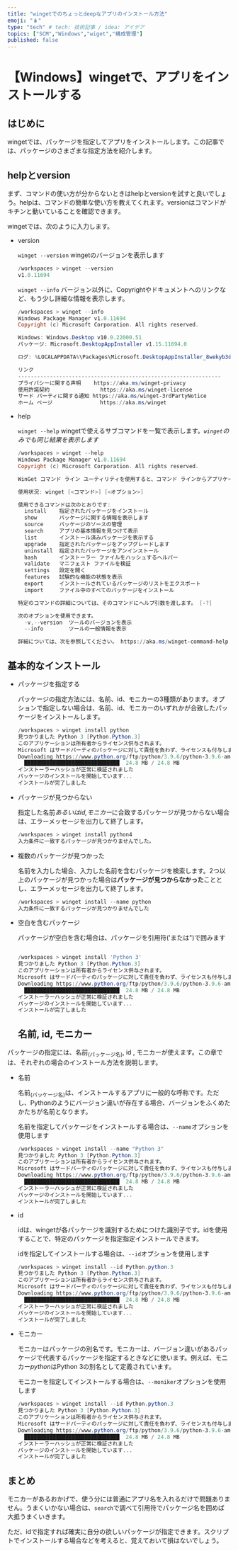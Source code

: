 ```yaml
---
title: "wingetでのちょっとdeepなアプリのインストール方法"
emoji: "🪆"
type: "tech" # tech: 技術記事 / idea: アイデア
topics: ["SCM","Windows","wiget","構成管理"]
published: false
---
```

# 【Windows】wingetで、アプリをインストールする


## はじめに

wingetでは、パッケージを指定してアプリをインストールします。この記事では、パッケージのさまざまな指定方法を紹介します。


## helpとversion

まず、コマンドの使い方が分からないときはhelpとversionを試すと良いでしょう。helpは、コマンドの簡単な使い方を教えてくれます。versionはコマンドがキチンと動いていることを確認できます。

wingetでは、次のように入力します。

- version
  
  `winget --version`  wingetのバージョンを表示します
  
  ```powershell
  /workspaces > winget --version
  v1.0.11694
  
  ```
  
  
  `winget --info`   バージョン以外に、Copyrightやドキュメントへのリンクなど、もう少し詳細な情報を表示します。
  
  ``` powershell
  /workspaces > winget --info
  Windows Package Manager v1.0.11694
  Copyright (c) Microsoft Corporation. All rights reserved.
  
  Windows: Windows.Desktop v10.0.22000.51
  パッケージ: Microsoft.DesktopAppInstaller v1.15.11694.0
  
  ログ: %LOCALAPPDATA%\Packages\Microsoft.DesktopAppInstaller_8wekyb3d8bbwe\LocalState\DiagOutputDir
  
  リンク
  ----------------------------------------------------------------
  プライバシーに関する声明    https://aka.ms/winget-privacy
  使用許諾契約                https://aka.ms/winget-license
  サード パーティに関する通知 https://aka.ms/winget-3rdPartyNotice
  ホーム ページ               https://aka.ms/winget
  
  ```


- help
  
  `winget --help`  wingetで使えるサブコマンドを一覧で表示します。*`winget`のみでも同じ結果を表示します*
  
  ```powershell
  /workspaces > winget --help
  Windows Package Manager v1.0.11694
  Copyright (c) Microsoft Corporation. All rights reserved.
  
  WinGet コマンド ライン ユーティリティを使用すると、コマンド ラインからアプリケーションやその他のパッケージをインストールできます。
  
  使用状況: winget [<コマンド>] [<オプション>]
  
  使用できるコマンドは次のとおりです:
    install    指定されたパッケージをインストール
    show       パッケージに関する情報を表示します
    source     パッケージのソースの管理
    search     アプリの基本情報を見つけて表示
    list       インストール済みパッケージを表示する
    upgrade    指定されたパッケージをアップグレードします
    uninstall  指定されたパッケージをアンインストール
    hash       インストーラー ファイルをハッシュするヘルパー
    validate   マニフェスト ファイルを検証
    settings   設定を開く
    features   試験的な機能の状態を表示
    export     インストールされているパッケージのリストをエクスポート
    import     ファイル中のすべてのパッケージをインストール
  
  特定のコマンドの詳細については、そのコマンドにヘルプ引数を渡します。 [-?]
  
  次のオプションを使用できます。
    -v,--version  ツールのバージョンを表示
    --info        ツールの一般情報を表示
  
  詳細については、次を参照してください。 https://aka.ms/winget-command-help
  
  ```


## 基本的なインストール


- パッケージを指定する
  
  パッケージの指定方法には、名前、id、モニカーの3種類があります。オプションで指定しない場合は、名前、id、モニカーのいずれかが合致したパッケージをインストールします。

  ``` powershell
  /workspaces > winget install python
  見つかりました Python 3 [Python.Python.3]
  このアプリケーションは所有者からライセンス供与されます。
  Microsoft はサードパーティのパッケージに対して責任を負わず、ライセンスも付与しません。
  Downloading https://www.python.org/ftp/python/3.9.6/python-3.9.6-amd64.exe
    ██████████████████████████████  24.8 MB / 24.8 MB
  インストーラーハッシュが正常に検証されました
  パッケージのインストールを開始しています...
  インストールが完了しました
  
  ```
  
  


- パッケージが見つからない

  指定した名前*あるいはid,モニカー*に合致するパッケージが見つからない場合は、エラーメッセージを出力して終了します。

  ```powershell
  /workspaces > winget install python4
  入力条件に一致するパッケージが見つかりませんでした。
  
  ```
  
  


- 複数のパッケージが見つかった

  名前を入力した場合、入力した名前を含むパッケージを検索します。2つ以上のパッケージが見つかった場合は**パッケージが見つからなかった**こととし、エラーメッセージを出力して終了します。

  ```powershell
  /workspaces > winget install --name python
  入力条件に一致するパッケージが見つかりませんでした
  
  ```
  
  


- 空白を含むパッケージ

  パッケージが空白を含む場合は、パッケージを引用符('または")で囲みます

  ``` powershell
  
  /workspaces > winget install 'Python 3'
  見つかりました Python 3 [Python.Python.3]
  このアプリケーションは所有者からライセンス供与されます。
  Microsoft はサードパーティのパッケージに対して責任を負わず、ライセンスも付与しません。
  Downloading https://www.python.org/ftp/python/3.9.6/python-3.9.6-amd64.exe
    ██████████████████████████████  24.8 MB / 24.8 MB
  インストーラーハッシュが正常に検証されました
  パッケージのインストールを開始しています...
  インストールが完了しました
  
  ```
  
  
  
  ## 名前, id, モニカー



パッケージの指定には、名前<sub>(パッケージ名)</sub>, id , モニカーが使えます。この章では、それぞれの場合のインストール方法を説明します。


- 名前

  名前<sub>(パッケージ名)</sub>は、インストールするアプリに一般的な呼称です。ただし、Pythonのようにバージョン違いが存在する場合、バージョンをふくめたかたちが名前となります。

  名前を指定してパッケージをインストールする場合は、`--name`オプションを使用します

  ``` powershell
  /workspaces > winget install --name "Python 3"
  見つかりました Python 3 [Python.Python.3]
  このアプリケーションは所有者からライセンス供与されます。
  Microsoft はサードパーティのパッケージに対して責任を負わず、ライセンスも付与しません。
  Downloading https://www.python.org/ftp/python/3.9.6/python-3.9.6-amd64.exe
    ██████████████████████████████  24.8 MB / 24.8 MB
  インストーラーハッシュが正常に検証されました
  パッケージのインストールを開始しています...
  インストールが完了しました
  
  ```
  
- id

  idは、wingetが各パッケージを識別するためにつけた識別子です。idを使用することで、特定のパッケージを指定指定インストールできます。

  idを指定してインストールする場合は、`--id`オプションを使用します

  ``` powershell
  /workspaces > winget install --id Python.python.3
  見つかりました Python 3 [Python.Python.3]
  このアプリケーションは所有者からライセンス供与されます。
  Microsoft はサードパーティのパッケージに対して責任を負わず、ライセンスも付与しません。
  Downloading https://www.python.org/ftp/python/3.9.6/python-3.9.6-amd64.exe
    ██████████████████████████████  24.8 MB / 24.8 MB
  インストーラーハッシュが正常に検証されました
  パッケージのインストールを開始しています...
  インストールが完了しました
  
  ```
  
- モニカー

  モニカーはパッケージの別名です。モニカーは、バージョン違いがあるパッケージで代表するパッケージを指定するときなどに使います。例えば、モニカー*python*はPython 3の別名として定義されています。

  モニカーを指定してインストールする場合は、`--moniker`オプションを使用します

  ``` powershell
  /workspaces > winget install --id Python.python.3
  見つかりました Python 3 [Python.Python.3]
  このアプリケーションは所有者からライセンス供与されます。
  Microsoft はサードパーティのパッケージに対して責任を負わず、ライセンスも付与しません。
  Downloading https://www.python.org/ftp/python/3.9.6/python-3.9.6-amd64.exe
    ██████████████████████████████  24.8 MB / 24.8 MB
  インストーラーハッシュが正常に検証されました
  パッケージのインストールを開始しています...
  インストールが完了しました
  
  ```



## まとめ

モニカーがあるおかげで、使う分には普通にアプリ名を入れるだけで問題ありません。うまくいかない場合は、`search`で調べて引用符でパッケージ名を囲めば大抵うまくいきます。

ただ、idで指定すれば確実に自分の欲しいパッケージが指定できます。スクリプトでインストールする場合などを考えると、覚えておいて損はないでしょう。

